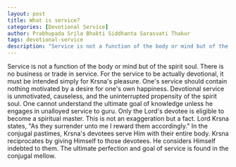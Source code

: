 ```yaml
---
layout: post
title: What is service?
categories: [Devotional Service]
author: Prabhupada Srila Bhakti Siddhanta Sarasvati Thakur
tags: devotional-service
description: "Service is not a function of the body or mind but of the spirit soul. There is no business or trade in service. For the service to be actually devotional, it must be intended simply for Krsna's pleasure. One's service should contain nothing motivated by a desire for one's own happiness. Devotional service is unmotivated, causeless, and the uninterrupted propensity of the spirit soul. One cannot understand the ultimate goal of knowledge unless he engages in unalloyed service to guru. Only the Lord's devotee is eligible to become a spiritual master."
---
```


Service is not a function of the body or mind but of the spirit soul. There is no business or trade in service. For the service to be actually devotional, it must be intended simply for Krsna's pleasure. One's service should contain nothing motivated by a desire for one's own happiness. Devotional service is unmotivated, causeless, and the uninterrupted propensity of the spirit soul. One cannot understand the ultimate goal of knowledge unless he engages in unalloyed service to guru. Only the Lord's devotee is eligible to become a spiritual master. This is not an exaggeration but a fact. Lord Krsna states, "As they surrender unto me I reward them accordingly." In the conjugal pastimes, Krsna's devotees serve Him with their entire body. Krsna reciprocates by giving Himself to those devotees. He considers Himself indebted to them. The ultimate perfection and goal of service is found in the conjugal mellow.













